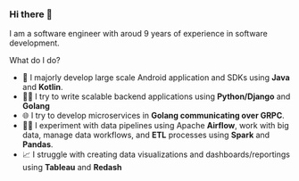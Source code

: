 ### Hi there 👋

I am a software engineer with aroud 9 years of experience in software development.

What do I do?

- 📱 I majorly develop large scale Android application and SDKs using **Java** and **Kotlin**. 
- 👨‍💻 I try to write scalable backend applications using **Python/Django** and **Golang**
- 🌐 I try to develop microservices in **Golang communicating over GRPC**.
- 🧑‍🔧 I experiment with data pipelines using Apache **Airflow**, work with big data, manage data workflows, and **ETL** processes using **Spark** and **Pandas**.
- 📈 I struggle with creating data visualizations and dashboards/reportings using **Tableau** and **Redash** 

